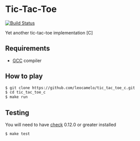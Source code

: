 # Tic-Tac-Toe

[![Build Status](https://travis-ci.org/leocamelo/tic_tac_toe_c.svg?branch=master)](https://travis-ci.org/leocamelo/tic_tac_toe_c)

Yet another tic-tac-toe implementation [C]

## Requirements

- [GCC](https://gcc.gnu.org) compiler

## How to play

```bash
$ git clone https://github.com/leocamelo/tic_tac_toe_c.git
$ cd tic_tac_toe_c
$ make run
```

## Testing

You will need to have [check](https://libcheck.github.io/check) 0.12.0 or greater installed

```bash
$ make test
```
